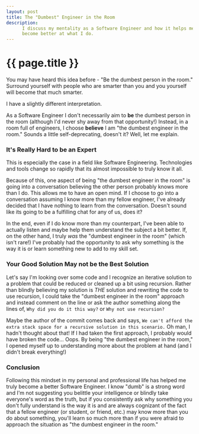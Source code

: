 ```yaml
---
layout: post
title: The "Dumbest" Engineer in the Room
description:
      I discuss my mentality as a Software Engineer and how it helps me better
      become better at what I do.
---
```


# {{ page.title }}

You may have heard this idea before - "Be the dumbest person in the room."
Surround yourself with people who are smarter than you and you yourself will
become that much smarter.

I have a slightly different interpretation.

As a Software Engineer I don't necessarily aim to **be** the dumbest person in
the room (although I'd never shy away from that opportunity!) Instead, in a room
full of engineers, I choose **believe** I am "the dumbest engineer in the
room." Sounds a little self-deprecating, doesn't it? Well, let me explain.

### It's Really Hard to be an Expert

This is especially the case in a field like Software Engineering. Technologies
and tools change so rapidly that its almost impossible to truly know it all.

Because of this, one aspect of being "the dumbest engineer in the room" is going
into a conversation believing the other person probably knows more than I do.
This allows me to have an open mind. If I choose to go into a conversation
assuming I know more than my fellow engineer, I've already decided that I have
nothing to learn from the conversation. Doesn't sound like its going to be a
fulfilling chat for any of us, does it?

In the end, even if I do know more than my counterpart, I've been able to
actually listen and maybe help them understand the subject a bit better. If, on
the other hand, I truly *was* the "dumbest engineer in the room" (which isn't
rare!) I've probably had the opportunity to ask why something is the way it
is or learn something new to add to my skill set.

### Your Good Solution May not be the Best Solution

Let's say I'm looking over some code and I recognize an iterative solution to a
problem that could be reduced or cleaned up a bit using recursion. Rather than
blindly believing my solution is *THE* solution and rewriting the code to use
recursion, I could take the "dumbest engineer in the room" approach and instead
comment on the line or ask the author something along the lines of, `Why did you
do it this way?` or `Why not use recursion?`

Maybe the author of the commit comes back and says, `We can't afford the extra
stack space for a recursive solution in this scenario.` Oh man, I hadn't thought
about that! If I had taken the first approach, I probably would have broken the
code... Oops. By being "the dumbest engineer in the room," I opened myself up to
understanding more about the problem at hand (and I didn't break everything!)

### Conclusion

Following this mindset in my personal and professional life has helped me truly
become a better Software Engineer. I know "dumb" is a strong word and I'm not
suggesting you belittle your intelligence or blindly take everyone's word as the
truth, but if you consistently ask why something you don't fully understand is
the way it is and are always cognizant of the fact that a fellow engineer (or
student, or friend, etc.) may know more than you do about something, you'll
learn so much more than if you were afraid to approach the situation as "the
dumbest engineer in the room."
